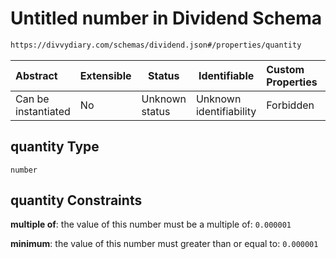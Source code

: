 # Untitled number in Dividend Schema

```txt
https://divvydiary.com/schemas/dividend.json#/properties/quantity
```

| Abstract            | Extensible | Status         | Identifiable            | Custom Properties | Additional Properties | Access Restrictions | Defined In                                                             |
| :------------------ | ---------- | -------------- | ----------------------- | :---------------- | --------------------- | ------------------- | ---------------------------------------------------------------------- |
| Can be instantiated | No         | Unknown status | Unknown identifiability | Forbidden         | Allowed               | none                | [dividend.json\*](../src/schemas/dividend.json "open original schema") |

## quantity Type

`number`

## quantity Constraints

**multiple of**: the value of this number must be a multiple of: `0.000001`

**minimum**: the value of this number must greater than or equal to: `0.000001`
